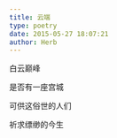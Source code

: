 ```yaml
---
title: 云端
type: poetry
date: 2015-05-27 18:07:21
author: Herb
---
```

白云巅峰

是否有一座宫城

可供这俗世的人们

祈求缥缈的今生